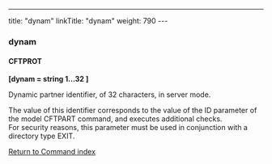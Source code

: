 ---
title: "dynam"
linkTitle: "dynam"
weight: 790
--- <span id="dynam"></span>

### dynam

#### CFTPROT

****[dynam = string 1...32 ]****

Dynamic partner identifier, of 32 characters, in server mode.

The value of this identifier corresponds to the value of the ID parameter
of the model CFTPART command, and executes additional checks.  
For security reasons, this parameter must be used in conjunction with
a directory type EXIT.

[Return to Command index](../../)
